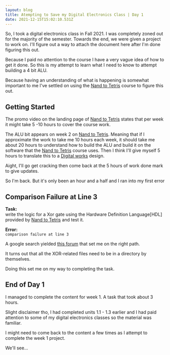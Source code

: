 ```yaml
---
layout: blog
title: Atempting to Save my Digital Electronics Class | Day 1
date: 2021-12-15T15:02:10.531Z
---
```

So, I took a digital electronics class in Fall 2021. I was completely zoned out for the majority of the semester. Towards the end, we were given a project to work on. I'll figure out a way to attach the document here after I'm done figuring this out.

Because I paid no attention to the course I have a very vague idea of how to get it done. So this is my attempt to learn what I need to know to attempt building a 4 bit ALU. 

Because having an understanding of what is happening is somewhat important to me I've settled on using the [Nand to Tetris](https://www.nand2tetris.org/) course to figure this out.

## Getting Started
The promo video on the landing page of [Nand to Tetris](https://www.nand2tetris.org/) states that per week it might take 5 -10 hours to cover the course work. 

The ALU bit appears on week 2 on [Nand to Tetris](https://www.nand2tetris.org/). Meaning that if I approximate the work to take me 10 hours each week, it should take me about 20 hours to understand how to build the ALU and build it on the software that the [Nand to Tetris](https://www.nand2tetris.org/) course uses. Then I think I'll give myself 5 hours to translate this to a [Digital works](https://www.google.com/search?q=what+is+digital+works+software&ei=VAa6Yfn0BYu5gweqoqHgBA&ved=0ahUKEwj57sKYjOb0AhWL3OAKHSpRCEwQ4dUDCA4&uact=5&oq=what+is+digital+works+software&gs_lcp=Cgdnd3Mtd2l6EAMyBQgAEIAEMgYIABAIEB46BwgAEEcQsAM6BAgAEA06CAgAEAgQBxAeSgQIQRgASgQIRhgAUOsHWLkVYJ8XaAJwAngAgAHTAogBiBOSAQUyLTguMZgBAKABAcgBCMABAQ&sclient=gws-wiz) design.

Aight, I'll go get cracking then come back at the 5 hours of work done mark to give updates.

So I'm back. But it's only been an hour and a half and I ran into my first error

## Comparison Failure at Line 3
**Task:** \
write the logic for a Xor gate using the Hardware Definition Language[HDL] provided by [Nand to Tetris](https://www.nand2tetris.org/) and test it. 

**Error:**\
`comparison failure at line 3`

A google search yielded [this forum](https://www.bilibili.com/read/cv12873940) that set me on the right path.

It turns out that all the XOR-related files need to be in a directory by themselves.

Doing this set me on my way to completing the task.

## End of Day 1
I managed to complete the content for week 1. A task that took about 3 hours. 

Slight disclaimer tho, I had completed units 1.1 - 1.3 earlier and I had paid attention to some of my digital electronics classes so the material was familiar. 

I might need to come back to the content a few times as I attempt to complete the week 1 project. 

We'll see... 